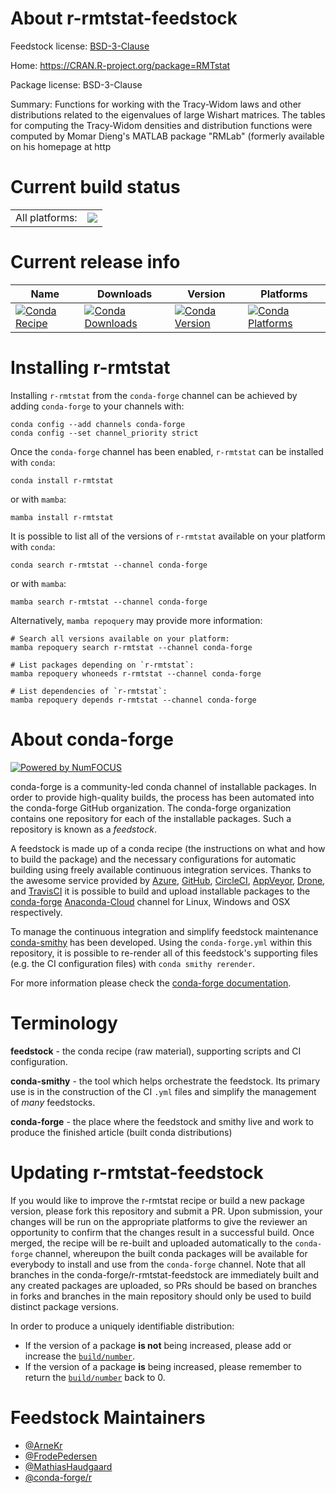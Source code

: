 About r-rmtstat-feedstock
=========================

Feedstock license: [BSD-3-Clause](https://github.com/conda-forge/r-rmtstat-feedstock/blob/main/LICENSE.txt)

Home: https://CRAN.R-project.org/package=RMTstat

Package license: BSD-3-Clause

Summary: Functions for working with the Tracy-Widom laws and other distributions  related to the eigenvalues of large Wishart matrices. The tables for computing the Tracy-Widom densities and distribution functions were computed by Momar Dieng's MATLAB package "RMLab" (formerly available on his homepage at  http

Current build status
====================


<table><tr><td>All platforms:</td>
    <td>
      <a href="https://dev.azure.com/conda-forge/feedstock-builds/_build/latest?definitionId=1552&branchName=main">
        <img src="https://dev.azure.com/conda-forge/feedstock-builds/_apis/build/status/r-rmtstat-feedstock?branchName=main">
      </a>
    </td>
  </tr>
</table>

Current release info
====================

| Name | Downloads | Version | Platforms |
| --- | --- | --- | --- |
| [![Conda Recipe](https://img.shields.io/badge/recipe-r--rmtstat-green.svg)](https://anaconda.org/conda-forge/r-rmtstat) | [![Conda Downloads](https://img.shields.io/conda/dn/conda-forge/r-rmtstat.svg)](https://anaconda.org/conda-forge/r-rmtstat) | [![Conda Version](https://img.shields.io/conda/vn/conda-forge/r-rmtstat.svg)](https://anaconda.org/conda-forge/r-rmtstat) | [![Conda Platforms](https://img.shields.io/conda/pn/conda-forge/r-rmtstat.svg)](https://anaconda.org/conda-forge/r-rmtstat) |

Installing r-rmtstat
====================

Installing `r-rmtstat` from the `conda-forge` channel can be achieved by adding `conda-forge` to your channels with:

```
conda config --add channels conda-forge
conda config --set channel_priority strict
```

Once the `conda-forge` channel has been enabled, `r-rmtstat` can be installed with `conda`:

```
conda install r-rmtstat
```

or with `mamba`:

```
mamba install r-rmtstat
```

It is possible to list all of the versions of `r-rmtstat` available on your platform with `conda`:

```
conda search r-rmtstat --channel conda-forge
```

or with `mamba`:

```
mamba search r-rmtstat --channel conda-forge
```

Alternatively, `mamba repoquery` may provide more information:

```
# Search all versions available on your platform:
mamba repoquery search r-rmtstat --channel conda-forge

# List packages depending on `r-rmtstat`:
mamba repoquery whoneeds r-rmtstat --channel conda-forge

# List dependencies of `r-rmtstat`:
mamba repoquery depends r-rmtstat --channel conda-forge
```


About conda-forge
=================

[![Powered by
NumFOCUS](https://img.shields.io/badge/powered%20by-NumFOCUS-orange.svg?style=flat&colorA=E1523D&colorB=007D8A)](https://numfocus.org)

conda-forge is a community-led conda channel of installable packages.
In order to provide high-quality builds, the process has been automated into the
conda-forge GitHub organization. The conda-forge organization contains one repository
for each of the installable packages. Such a repository is known as a *feedstock*.

A feedstock is made up of a conda recipe (the instructions on what and how to build
the package) and the necessary configurations for automatic building using freely
available continuous integration services. Thanks to the awesome service provided by
[Azure](https://azure.microsoft.com/en-us/services/devops/), [GitHub](https://github.com/),
[CircleCI](https://circleci.com/), [AppVeyor](https://www.appveyor.com/),
[Drone](https://cloud.drone.io/welcome), and [TravisCI](https://travis-ci.com/)
it is possible to build and upload installable packages to the
[conda-forge](https://anaconda.org/conda-forge) [Anaconda-Cloud](https://anaconda.org/)
channel for Linux, Windows and OSX respectively.

To manage the continuous integration and simplify feedstock maintenance
[conda-smithy](https://github.com/conda-forge/conda-smithy) has been developed.
Using the ``conda-forge.yml`` within this repository, it is possible to re-render all of
this feedstock's supporting files (e.g. the CI configuration files) with ``conda smithy rerender``.

For more information please check the [conda-forge documentation](https://conda-forge.org/docs/).

Terminology
===========

**feedstock** - the conda recipe (raw material), supporting scripts and CI configuration.

**conda-smithy** - the tool which helps orchestrate the feedstock.
                   Its primary use is in the construction of the CI ``.yml`` files
                   and simplify the management of *many* feedstocks.

**conda-forge** - the place where the feedstock and smithy live and work to
                  produce the finished article (built conda distributions)


Updating r-rmtstat-feedstock
============================

If you would like to improve the r-rmtstat recipe or build a new
package version, please fork this repository and submit a PR. Upon submission,
your changes will be run on the appropriate platforms to give the reviewer an
opportunity to confirm that the changes result in a successful build. Once
merged, the recipe will be re-built and uploaded automatically to the
`conda-forge` channel, whereupon the built conda packages will be available for
everybody to install and use from the `conda-forge` channel.
Note that all branches in the conda-forge/r-rmtstat-feedstock are
immediately built and any created packages are uploaded, so PRs should be based
on branches in forks and branches in the main repository should only be used to
build distinct package versions.

In order to produce a uniquely identifiable distribution:
 * If the version of a package **is not** being increased, please add or increase
   the [``build/number``](https://docs.conda.io/projects/conda-build/en/latest/resources/define-metadata.html#build-number-and-string).
 * If the version of a package **is** being increased, please remember to return
   the [``build/number``](https://docs.conda.io/projects/conda-build/en/latest/resources/define-metadata.html#build-number-and-string)
   back to 0.

Feedstock Maintainers
=====================

* [@ArneKr](https://github.com/ArneKr/)
* [@FrodePedersen](https://github.com/FrodePedersen/)
* [@MathiasHaudgaard](https://github.com/MathiasHaudgaard/)
* [@conda-forge/r](https://github.com/conda-forge/r/)

